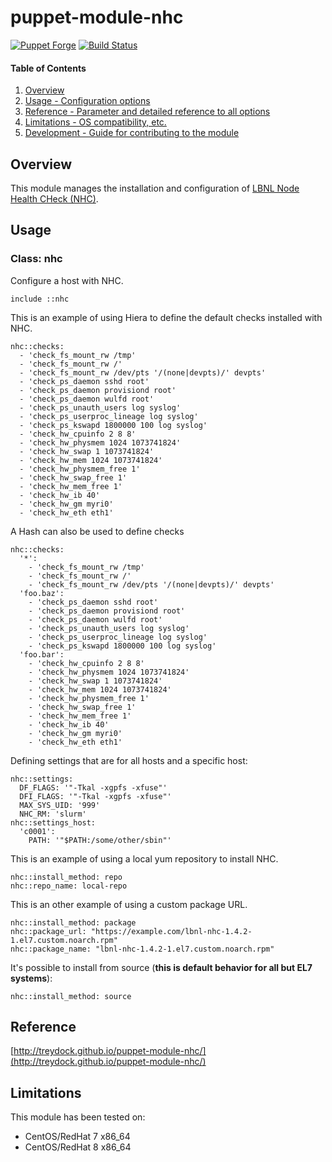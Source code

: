 # puppet-module-nhc

[![Puppet Forge](http://img.shields.io/puppetforge/v/treydock/nhc.svg)](https://forge.puppetlabs.com/treydock/nhc)
[![Build Status](https://travis-ci.org/treydock/puppet-module-nhc.png)](https://travis-ci.org/treydock/puppet-module-nhc)

#### Table of Contents

1. [Overview](#overview)
2. [Usage - Configuration options](#usage)
3. [Reference - Parameter and detailed reference to all options](#reference)
4. [Limitations - OS compatibility, etc.](#limitations)
5. [Development - Guide for contributing to the module](#development)

## Overview

This module manages the installation and configuration of [LBNL Node Health CHeck (NHC)](https://github.com/mej/nhc).

## Usage

### Class: nhc

Configure a host with NHC.

    include ::nhc

This is an example of using Hiera to define the default checks installed with NHC.

    nhc::checks:
      - 'check_fs_mount_rw /tmp'
      - 'check_fs_mount_rw /'
      - 'check_fs_mount_rw /dev/pts '/(none|devpts)/' devpts'
      - 'check_ps_daemon sshd root'
      - 'check_ps_daemon provisiond root'
      - 'check_ps_daemon wulfd root'
      - 'check_ps_unauth_users log syslog'
      - 'check_ps_userproc_lineage log syslog'
      - 'check_ps_kswapd 1800000 100 log syslog'
      - 'check_hw_cpuinfo 2 8 8'
      - 'check_hw_physmem 1024 1073741824'
      - 'check_hw_swap 1 1073741824'
      - 'check_hw_mem 1024 1073741824'
      - 'check_hw_physmem_free 1'
      - 'check_hw_swap_free 1'
      - 'check_hw_mem_free 1'
      - 'check_hw_ib 40'
      - 'check_hw_gm myri0'
      - 'check_hw_eth eth1'

A Hash can also be used to define checks

    nhc::checks:
      '*':
        - 'check_fs_mount_rw /tmp'
        - 'check_fs_mount_rw /'
        - 'check_fs_mount_rw /dev/pts '/(none|devpts)/' devpts'
      'foo.baz':
        - 'check_ps_daemon sshd root'
        - 'check_ps_daemon provisiond root'
        - 'check_ps_daemon wulfd root'
        - 'check_ps_unauth_users log syslog'
        - 'check_ps_userproc_lineage log syslog'
        - 'check_ps_kswapd 1800000 100 log syslog'
      'foo.bar':
        - 'check_hw_cpuinfo 2 8 8'
        - 'check_hw_physmem 1024 1073741824'
        - 'check_hw_swap 1 1073741824'
        - 'check_hw_mem 1024 1073741824'
        - 'check_hw_physmem_free 1'
        - 'check_hw_swap_free 1'
        - 'check_hw_mem_free 1'
        - 'check_hw_ib 40'
        - 'check_hw_gm myri0'
        - 'check_hw_eth eth1'

Defining settings that are for all hosts and a specific host:

    nhc::settings:
      DF_FLAGS: '"-Tkal -xgpfs -xfuse"'
      DFI_FLAGS: '"-Tkal -xgpfs -xfuse"'
      MAX_SYS_UID: '999'
      NHC_RM: 'slurm'
    nhc::settings_host:
      'c0001':
        PATH: '"$PATH:/some/other/sbin"'

This is an example of using a local yum repository to install NHC.

    nhc::install_method: repo
    nhc::repo_name: local-repo

This is an other example of using a custom package URL.

    nhc::install_method: package
    nhc::package_url: "https://example.com/lbnl-nhc-1.4.2-1.el7.custom.noarch.rpm"
    nhc::package_name: "lbnl-nhc-1.4.2-1.el7.custom.noarch.rpm"

It's possible to install from source (**this is default behavior for all but EL7 systems**):

    nhc::install_method: source

## Reference

[http://treydock.github.io/puppet-module-nhc/](http://treydock.github.io/puppet-module-nhc/)

## Limitations

This module has been tested on:

* CentOS/RedHat 7 x86_64
* CentOS/RedHat 8 x86_64
